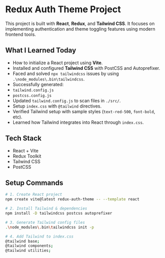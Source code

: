 # Redux Auth Theme Project

This project is built with **React**, **Redux**, and **Tailwind CSS**. It focuses on implementing authentication and theme toggling features using modern frontend tools.

##  What I Learned Today

-  How to initialize a React project using **Vite**.
-  Installed and configured **Tailwind CSS** with PostCSS and Autoprefixer.
-  Faced and solved `npx tailwindcss` issues by using `.\node_modules\.bin\tailwindcss`.
-  Successfully generated:
  - `tailwind.config.js`
  - `postcss.config.js`
-  Updated `tailwind.config.js` to scan files in `./src/`.
-  Setup `index.css` with `@tailwind` directives.
-  Verified Tailwind setup with sample styles (`text-red-500`, `font-bold`, etc).
-  Learned how Tailwind integrates into React through `index.css`.

##  Tech Stack

- React + Vite
- Redux Toolkit
- Tailwind CSS
- PostCSS

## Setup Commands

```bash
# 1. Create React project
npm create vite@latest redux-auth-theme -- --template react

# 2. Install Tailwind & dependencies
npm install -D tailwindcss postcss autoprefixer

# 3. Generate Tailwind config files
.\node_modules\.bin\tailwindcss init -p

# 4. Add Tailwind to index.css
@tailwind base;
@tailwind components;
@tailwind utilities;
